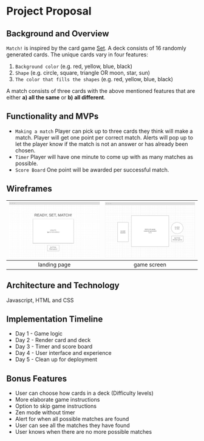 # Project Proposal

## Background and Overview

`Match!` is inspired by the card game [Set](https://en.wikipedia.org/wiki/Set_(card_game)). A deck consists of 16 randomly generated cards. The unique cards vary in four features:

  1. `Background color` (e.g. red, yellow, blue, black)
  2. `Shape` (e.g. circle, square, triangle OR moon, star, sun)
  3. `The color that fills the shapes` (e.g. red, yellow, blue, black)

A match consists of three cards with the above mentioned features that are either **a) all the same** or **b) all different**.

## Functionality and MVPs

* `Making a match` Player can pick up to three cards they think will make a match.
  Player will get one point per correct match.
  Alerts will pop up to let the player know if the match is not an answer or has already been chosen.
* `Timer` Player will have one minute to come up with as many matches as possible.
* `Score Board` One point will be awarded per successful match.

## Wireframes

<img src="./dist/images/wf_02.png" alt="landing page" width="400"/>  |  <img src="./dist/images/wf_01.png" alt="game screen" width="400"/>
:-------------------------:|:-------------------------:
landing page | game screen

## Architecture and Technology

Javascript, HTML and CSS

## Implementation Timeline

* Day 1 - Game logic
* Day 2 - Render card and deck
* Day 3 - Timer and score board
* Day 4 - User interface and experience
* Day 5 - Clean up for deployment

## Bonus Features

* User can choose how cards in a deck (Difficulty levels)
* More elaborate game instructions
* Option to skip game instructions
* Zen mode without timer
* Alert for when all possible matches are found
* User can see all the matches they have found
* User knows when there are no more possible matches
